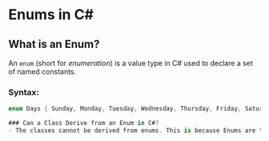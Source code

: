 # Enums in C#

## What is an Enum?
An `enum` (short for *enumeration*) is a value type in C# used to declare a set of named constants.

### Syntax:
```csharp
enum Days { Sunday, Monday, Tuesday, Wednesday, Thursday, Friday, Saturday };

### Can a Class Derive from an Enum in C#?
- The classes cannot be derived from enums. This is because Enums are treated as sealed classes and hence all rules that are applicable to sealed classes also apply to enums. Sealed means a class can not further take part in inheritance.
